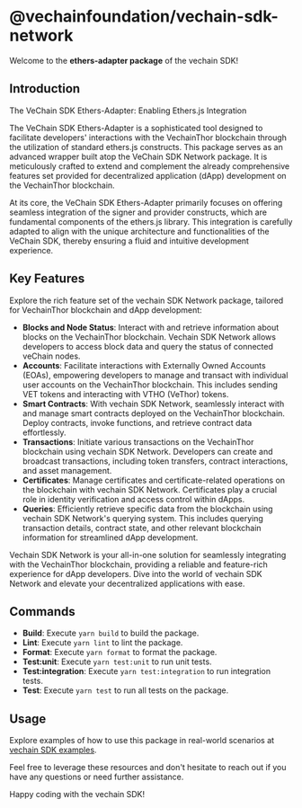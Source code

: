 # @vechainfoundation/vechain-sdk-network

Welcome to the **ethers-adapter package** of the vechain SDK!

## Introduction
The VeChain SDK Ethers-Adapter: Enabling Ethers.js Integration

The VeChain SDK Ethers-Adapter is a sophisticated tool designed to facilitate developers' interactions with the VechainThor blockchain through the utilization of standard ethers.js constructs. This package serves as an advanced wrapper built atop the VeChain SDK Network package. It is meticulously crafted to extend and complement the already comprehensive features set provided for decentralized application (dApp) development on the VechainThor blockchain.

At its core, the VeChain SDK Ethers-Adapter primarily focuses on offering seamless integration of the signer and provider constructs, which are fundamental components of the ethers.js library. This integration is carefully adapted to align with the unique architecture and functionalities of the VeChain SDK, thereby ensuring a fluid and intuitive development experience.

## Key Features

Explore the rich feature set of the vechain SDK Network package, tailored for VechainThor blockchain and dApp development:

- **Blocks and Node Status**: Interact with and retrieve information about blocks on the VechainThor blockchain. Vechain SDK Network allows developers to access block data and query the status of connected veChain nodes.
- **Accounts**: Facilitate interactions with Externally Owned Accounts (EOAs), empowering developers to manage and transact with individual user accounts on the VechainThor blockchain. This includes sending VET tokens and interacting with VTHO (VeThor) tokens.
- **Smart Contracts**: With vechain SDK Network, seamlessly interact with and manage smart contracts deployed on the VechainThor blockchain. Deploy contracts, invoke functions, and retrieve contract data effortlessly.
- **Transactions**: Initiate various transactions on the VechainThor blockchain using vechain SDK Network. Developers can create and broadcast transactions, including token transfers, contract interactions, and asset management.
- **Certificates**: Manage certificates and certificate-related operations on the blockchain with vechain SDK Network. Certificates play a crucial role in identity verification and access control within dApps.
- **Queries**: Efficiently retrieve specific data from the blockchain using vechain SDK Network's querying system. This includes querying transaction details, contract state, and other relevant blockchain information for streamlined dApp development.

Vechain SDK Network is your all-in-one solution for seamlessly integrating with the VechainThor blockchain, providing a reliable and feature-rich experience for dApp developers. Dive into the world of vechain SDK Network and elevate your decentralized applications with ease.

## Commands

- **Build**: Execute `yarn build` to build the package.
- **Lint**: Execute `yarn lint` to lint the package.
- **Format**: Execute `yarn format` to format the package.
- **Test:unit**: Execute `yarn test:unit` to run unit tests.
- **Test:integration**: Execute `yarn test:integration` to run integration tests.
- **Test**: Execute `yarn test` to run all tests on the package.

## Usage

Explore examples of how to use this package in real-world scenarios at [vechain SDK examples](https://github.com/vechainfoundation/vechain-sdk/tree/main/docs/examples).

Feel free to leverage these resources and don't hesitate to reach out if you have any questions or need further assistance.

Happy coding with the vechain SDK!